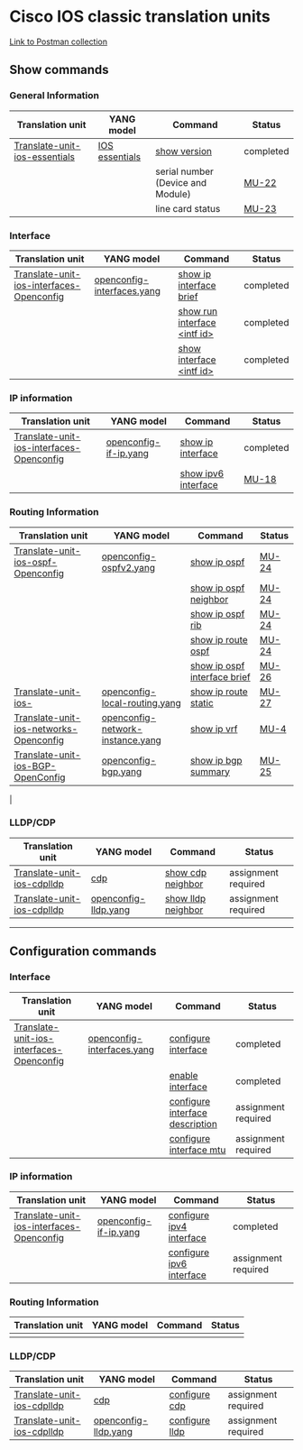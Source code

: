 # Cisco IOS classic translation units

[Link to Postman collection](https://github.com/FRINXio/postman-collections)

## Show commands

### General Information

| Translation unit  | YANG model |  Command  | Status | 
| ----------------- |------------| --------- | ------ |
| [Translate-unit-ios-essentials](https://github.com/FRINXio/cli-units/tree/master/ios/essential)| [IOS essentials](https://github.com/FRINXio/cli-units/tree/master/ios/essential)| [show version](show_version.md) | completed |
|  |  | serial number (Device and Module) | [MU-22](https://frinxhelpdesk.atlassian.net/browse/MU-22)|
|  |  |line card status| [MU-23](https://frinxhelpdesk.atlassian.net/browse/MU-23)|


### Interface

| Translation unit  | YANG model |  Command  | Status | 
| ----------------- |------------| --------- | ------ |
| [Translate-unit-ios-interfaces-Openconfig](https://github.com/FRINXio/cli-units/tree/master/ios/interface) | [openconfig-interfaces.yang](https://github.com/FRINXio/openconfig/tree/master/interfaces) | [show ip interface brief](show_ip_interface_brief.md) | completed |
|  | | [show run interface &lt;intf id&gt;](show_run_interface.md) | completed |
|  | | [show interface &lt;intf id&gt;](show_interface.md) | completed |



### IP information

| Translation unit  | YANG model |  Command  | Status | 
| ----------------- |------------| --------- | ------ |
| [Translate-unit-ios-interfaces-Openconfig](https://github.com/FRINXio/cli-units/tree/master/ios/interface) | [openconfig-if-ip.yang](https://github.com/FRINXio/openconfig/tree/master/interfaces) | [show ip interface](show_ip_interface.md) | completed |
|  | | [show ipv6 interface](show_ipv6_interface.md) | [MU-18](https://frinxhelpdesk.atlassian.net/browse/MU-18) |



### Routing Information

| Translation unit  | YANG model |  Command  | Status | 
| ----------------- |------------| --------- | ------ |
| [Translate-unit-ios-ospf-Openconfig](https://github.com/frinxio/translation-units/code/) | [openconfig-ospfv2.yang](https://github.com/openconfig/public/blob/master/release/models/ospf/openconfig-ospfv2.yang) | [show ip ospf](show_ip_ospf.md) | [MU-24](https://frinxhelpdesk.atlassian.net/browse/MU-24) |
|  | | [show ip ospf neighbor](show_ip_ospf_neighbor.md) | [MU-24](https://frinxhelpdesk.atlassian.net/browse/MU-24) |
|  | | [show ip ospf rib](show_ip_ospf_rib.md)| [MU-24](https://frinxhelpdesk.atlassian.net/browse/MU-24) |
|  | | [show ip route ospf](show_ip_route_ospf.md) | [MU-24](https://frinxhelpdesk.atlassian.net/browse/MU-24) |
|  | | [show ip ospf interface brief](show_ip_ospf_interface_brief.md) | [MU-26](https://frinxhelpdesk.atlassian.net/browse/MU-26) |
| [Translate-unit-ios- ](https://github.com/frinxio/translation-units/code/) | [openconfig-local-routing.yang](https://github.com/openconfig/public/blob/master/release/models/local-routing/openconfig-local-routing.yang)| [show ip route static](show_ip_route_static.md)| [MU-27](https://frinxhelpdesk.atlassian.net/browse/MU-27) |
| [Translate-unit-ios-networks-Openconfig](https://github.com/frinxio/translation-units/code/) | [openconfig-network-instance.yang](https://github.com/openconfig/public/blob/master/release/models/network-instance/openconfig-network-instance.yang) | [show ip vrf](show_ip_vrf.md) | [MU-4](https://frinxhelpdesk.atlassian.net/browse/MU-4) |
| [Translate-unit-ios-BGP-OpenConfig](https://github.com/FRINXio/cli-units/tree/master/ios/bgp) | [openconfig-bgp.yang](https://github.com/openconfig/public/blob/master/release/models/bgp/openconfig-bgp.yang) | [show ip bgp summary](show_ip_bgp_summary.md) | [MU-25](https://frinxhelpdesk.atlassian.net/browse/MU-25) |
|


### LLDP/CDP

| Translation unit  | YANG model |  Command  | Status | 
| ----------------- |------------| --------- | ------ |
| [Translate-unit-ios-cdplldp](https://github.com/frinxio/translation-units/code/) | [cdp](https://github.com/frinxio/translation-units/models/) | [show cdp neighbor](show_cdp_neighbor.md) | assignment required |
| [Translate-unit-ios-cdplldp](https://github.com/frinxio/translation-units/code/) | [openconfig-lldp.yang](https://github.com/openconfig/public/blob/master/release/models/lldp/openconfig-lldp.yang) | [show lldp neighbor](show_lldp_neighbor.md) | assignment required |




---

## Configuration commands

### Interface 

| Translation unit  | YANG model |  Command  | Status | 
| ----------------- |------------| --------- | ------ |
| [Translate-unit-ios-interfaces-Openconfig](https://github.com/FRINXio/cli-units/tree/master/ios/interface) | [openconfig-interfaces.yang](https://github.com/openconfig/public/blob/master/release/models/interfaces/openconfig-interfaces.yang) | [configure interface](configure_interface.md) | completed |
|  | | [enable interface](enable_interface.md) | completed |
|  | | [configure interface description](configure_interface_description.md) | assignment required |
|  | | [configure interface mtu](configure_interface_mtu.md) | assignment required |


### IP information

| Translation unit  | YANG model |  Command  | Status | 
| ----------------- |------------| --------- | ------ |
| [Translate-unit-ios-interfaces-Openconfig](https://github.com/FRINXio/cli-units/tree/master/ios/interface) | [openconfig-if-ip.yang](https://github.com/openconfig/public/blob/master/release/models/interfaces/openconfig-if-ip.yang) | [configure ipv4 interface](configure_ipv4_interface.md) | completed |
|  | | [configure ipv6 interface](configure_ipv6_interface.md) | assignment required |


### Routing Information

| Translation unit  | YANG model |  Command  | Status | 
| ----------------- |------------| --------- | ------ |
|||||



### LLDP/CDP

| Translation unit  | YANG model |  Command  | Status | 
| ----------------- |------------| --------- | ------ |
| [Translate-unit-ios-cdplldp](https://github.com/frinxio/translation-units/code/) | [cdp](https://github.com/frinxio/translation-units/models/) | [configure cdp](configure_cdp.md) | assignment required |
| [Translate-unit-ios-cdplldp](https://github.com/frinxio/translation-units/code/) | [openconfig-lldp.yang](https://github.com/openconfig/public/blob/master/release/models/lldp/openconfig-lldp.yang) | [configure lldp](configure_lldp.md) | assignment required |

